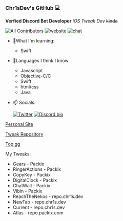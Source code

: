 ### Chr1sDev's GitHub 💻
**Verfied Discord Bot Developer**
*iOS Tweak Dev* ~~kinda~~


[![All Contributors](https://img.shields.io/badge/all_contributors-1-orange.svg?style=flat-square)](#contributors-)
[![website](https://img.shields.io/website?down_color=lightgrey&down_message=offline&label=chr1s.dev&style=flat-square&up_color=limegreen&up_message=online&url=https%3A%2F%2Fchr1s.dev)](https://chr1s.dev)
[![chat](https://img.shields.io/discord/700453406061494292?style=flat-square)](https://discord.gg/EKZyXfM)

- 🔨What I'm learning:
  - Swift
- 🔢Languages I think I know
  - Javascript
  - Objective-C/C
  - Swift
  - html/css
  - Java
- 📫 Socials:

  [![Twitter](https://abs.twimg.com/errors/logo23x19@2x.png)](https://twitter.com/Chr1sDev)
  [![Discord.bio](https://chr1s.dev/assets/disc_tiny.png)](https://dsc.bio/chr1sdev)

[Personal Site](https://chr1s.dev)

[Tweak Repository](https://repo.chr1s.dev)

[Top.gg](https://top.gg/bot/763464598959292458)

My Tweaks:
- Gears - Packix
- RingerActions - Packix
- CopyKey - Packix
- DigitalClock - Packix
- ChatWall - Packix
- Vibin - Packix
- ReachTheNekos - repo.chr1s.dev
- NewTab - repo.chr1s.dev
- Current - repo.chr1s.dev
- Atlas - repo.packix.com

